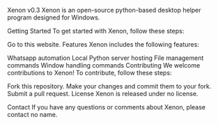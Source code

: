 Xenon v0.3
Xenon is an open-source python-based desktop helper program designed for Windows.

Getting Started
To get started with Xenon, follow these steps:

Go to this website.
Features
Xenon includes the following features:

Whatsapp automation
Local Python server hosting
File management commands
Window handling commands
Contributing
We welcome contributions to Xenon! To contribute, follow these steps:

Fork this repository.
Make your changes and commit them to your fork.
Submit a pull request.
License
Xenon is released under no license.

Contact
If you have any questions or comments about Xenon, please contact no name.
